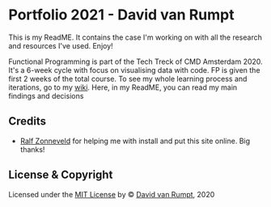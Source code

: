# Portfolio 2021 - David van Rumpt
This is my ReadME. It contains the case I'm working on with all the research and resources I've used. Enjoy!

Functional Programming is part of the Tech Treck of CMD Amsterdam 2020. It's a 6-week cycle with focus on visualising data with code. FP is given the first 2 weeks of the total course. To see my whole learning process and iterations, go to my [wiki](https://github.com/davidvanr21/functional-programming/wiki). Here, in my ReadME, you can read my main findings and decisions


## Credits
- [Ralf Zonneveld](https://github.com/ralfz123) for helping me with install and put this site online. Big thanks!


## License & Copyright
Licensed under the [MIT License](https://github.com/davidvanr21/functional-programming/blob/main/LICENSE) by © [David van Rumpt](https://github.com/davidvanr21), 2020

